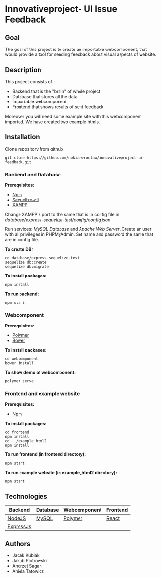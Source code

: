 # Innovativeproject- UI Issue Feedback
## Goal
The goal of this project is to create an importable webcomponent, that would provide a tool for sending feedback about visual aspects of website.
## Description
This project consists of :
* Backend that is the "brain" of whole project
* Database that stores all the data
* Importable webcomponent 
* Frontend that shows results of sent feedback

Moreover you will need some example site with this webcomponent imported. We have created two example htmls.  
## Installation
Clone repository from github
```
git clone https://github.com/nokia-wroclaw/innovativeproject-ui-feedback.git
```
### Backend and Database
**Prerequisites:**
* [Npm](https://www.npmjs.com/)
* [Sequelize-cli](http://docs.sequelizejs.com/)
* [XAMPP](https://www.apachefriends.org/pl/index.html)

Change XAMPP's port to the same that is in config file in *database/express-sequelize-test/config/config.json*

Run services: *MySQL Database* and *Apache Web Server*. Create an user with all privileges in PHPMyAdmin. Set name and password the same that are in config file.

**To create DB:**
```
cd database/express-sequelize-test
sequelize db:create
sequelize db:migrate
```
**To install packages:**
```
npm install
```
**To run backend:**
```
npm start
```

### Webcomponent
**Prerequisites:**
* [Polymer](https://www.polymer-project.org/)
* [Bower](https://bower.io/)

**To install packages:**
```
cd webcomponent
bower install
``` 
**To show demo of webcomponent:**
```
polymer serve
```

### Frontend and example website
**Prerequisites:**
* [Npm](https://www.npmjs.com/)

**To install packages:**
```
cd frontend
npm install
cd ../example_html2
npm install
```
**To run frontend (in frontend directory):**
```
npm start
```
**To run example website (in example_html2 directory):**
```
npm start
```
## Technologies
|Backend|Database|Webcomponent|Frontend|
| ---   | ---    | ----       | ---    |
|[NodeJS](https://nodejs.org/en/) |[MySQL](https://www.mysql.com/)|[Polymer](https://www.polymer-project.org/)|[React](https://reactjs.org/)
|[ExpressJs](https://expressjs.com/)| | | |
## Authors
* Jacek Kubiak
* Jakub Piotrowski
* Andrzej Sagan
* Aniela Tatowicz



